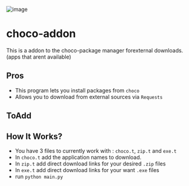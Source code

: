 ![image](https://user-images.githubusercontent.com/82535503/167408437-51562cf7-7d50-4999-b2b8-63e2aea890c5.png)


# choco-addon
This is a addon to the choco-package manager forexternal downloads.(apps that arent available)



## Pros
- This program lets you install packages from `choco` 
- Allows you to download from external sources via `Requests`


## ToAdd


##  How It Works?
- You have 3 files to currently work with : `choco.t`, `zip.t` and `exe.t`
- In `choco.t` add the application names to download.
- In `zip.t` add direct download links for your desired `.zip` files
- In `exe.t` add direct download links for your want `.exe` files
- run `python main.py`
